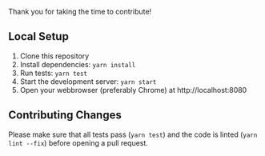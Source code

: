 Thank you for taking the time to contribute!

## Local Setup

1. Clone this repository
2. Install dependencies: `yarn install`
3. Run tests: `yarn test`
4. Start the development server: `yarn start`
5. Open your webbrowser (preferably Chrome) at http://localhost:8080

## Contributing Changes

Please make sure that all tests pass (`yarn test`) and the code
is linted (`yarn lint --fix`) before opening a pull request.